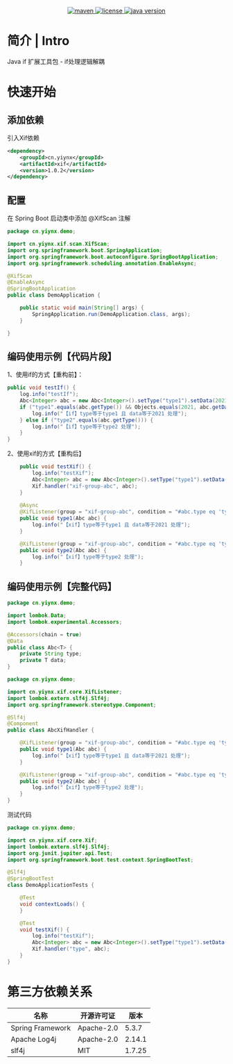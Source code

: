 <p align="center">
  <a href="https://search.maven.org/artifact/cn.yiynx/xif">
    <img alt="maven" src="https://img.shields.io/maven-central/v/cn.yiynx/xif.svg?style=flat-square">
  </a>
  <a target="_blank" href="https://license.coscl.org.cn/MulanPSL2/">
    <img alt="license" src="https://img.shields.io/:license-MulanPSL2-blue.svg" />
  </a>
  <a target="_blank" href="https://www.oracle.com/technetwork/java/javase/downloads/index.html">
	<img alt="java version" src="https://img.shields.io/badge/JDK-1.8+-green.svg" />
  </a>
</p>

# 简介 | Intro
Java if 扩展工具包 - if处理逻辑解耦
# 快速开始

## 添加依赖
引入Xif依赖
``` xml
<dependency>
    <groupId>cn.yiynx</groupId>
    <artifactId>xif</artifactId>
    <version>1.0.2</version>
</dependency>
```
## 配置
在 Spring Boot 启动类中添加 @XifScan 注解
``` java
package cn.yiynx.demo;

import cn.yiynx.xif.scan.XifScan;
import org.springframework.boot.SpringApplication;
import org.springframework.boot.autoconfigure.SpringBootApplication;
import org.springframework.scheduling.annotation.EnableAsync;

@XifScan
@EnableAsync
@SpringBootApplication
public class DemoApplication {

	public static void main(String[] args) {
		SpringApplication.run(DemoApplication.class, args);
	}

}
```

## 编码使用示例【代码片段】
1、使用if的方式【重构前】：
``` java
public void testIf() {
    log.info("testIf");
    Abc<Integer> abc = new Abc<Integer>().setType("type1").setData(2021);
    if ("type1".equals(abc.getType()) && Objects.equals(2021, abc.getData())) {
        log.info("【if】type等于type1 且 data等于2021 处理");
    } else if ("type2".equals(abc.getType())) {
        log.info("【if】type等于type2 处理");
    }
}
```
2、使用xif的方式【重构后】
``` java
    public void testXif() {
        log.info("testXif");
        Abc<Integer> abc = new Abc<Integer>().setType("type1").setData(2021);
        Xif.handler("xif-group-abc", abc);
    }
    
    @Async
    @XifListener(group = "xif-group-abc", condition = "#abc.type eq 'type1' and #abc.data eq 2021")
    public void type1(Abc abc) {
        log.info("【xif】type等于type1 且 data等于2021 处理");
    }

    @XifListener(group = "xif-group-abc", condition = "#abc.type eq 'type2'")
    public void type2(Abc abc) {
        log.info("【xif】type等于type2 处理");
    }
```

## 编码使用示例【完整代码】

``` java
package cn.yiynx.demo;

import lombok.Data;
import lombok.experimental.Accessors;

@Accessors(chain = true)
@Data
public class Abc<T> {
    private String type;
    private T data;
}
```

``` java
package cn.yiynx.demo;

import cn.yiynx.xif.core.XifListener;
import lombok.extern.slf4j.Slf4j;
import org.springframework.stereotype.Component;

@Slf4j
@Component
public class AbcXifHandler {

    @XifListener(group = "xif-group-abc", condition = "#abc.type eq 'type1' and #abc.data eq 2021")
    public void type1(Abc abc) {
        log.info("【xif】type等于type1 且 data等于2021 处理");
    }

    @XifListener(group = "xif-group-abc", condition = "#abc.type eq 'type2'")
    public void type2(Abc abc) {
        log.info("【xif】type等于type2 处理");
    }
}
```
测试代码
``` java
package cn.yiynx.demo;

import cn.yiynx.xif.core.Xif;
import lombok.extern.slf4j.Slf4j;
import org.junit.jupiter.api.Test;
import org.springframework.boot.test.context.SpringBootTest;

@Slf4j
@SpringBootTest
class DemoApplicationTests {

	@Test
	void contextLoads() {
	}

	@Test
	void testXif() {
		log.info("testXif");
		Abc<Integer> abc = new Abc<Integer>().setType("type1").setData(2021);
		Xif.handler("type", abc);
	}
}
```

# 第三方依赖关系
| 名称                        | 开源许可证          | 版本              | 
| ---------------------------| ----------------- | ---------------- |
| Spring Framework           | Apache-2.0        | 5.3.7            | 
| Apache Log4j               | Apache-2.0        | 2.14.1           |     
| slf4j                      | MIT               | 1.7.25           |
